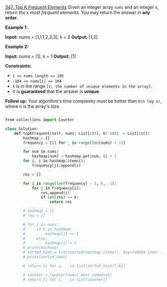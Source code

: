 [347. Top K Frequent Elements](https://leetcode.com/problems/top-k-frequent-elements/)
Given an integer array `nums` and an integer `k`, return *the* `k` *most frequent elements*. You may return the answer in **any order**.

**Example 1:**

**Input:** nums = [1,1,1,2,2,3], k = 2
**Output:** [1,2]

**Example 2:**

**Input:** nums = [1], k = 1
**Output:** [1]

**Constraints:**

- `1 <= nums.length <= 105`
- `-104 <= nums[i] <= 104`
- `k` is in the range `[1, the number of unique elements in the array]`.
- It is **guaranteed** that the answer is **unique**.

**Follow up:** Your algorithm's time complexity must be better than `O(n log n)`, where n is the array's size.

```python

from collections import Counter

class Solution:
    def topKFrequent(self, nums: List[int], k: int) -> List[int]:
        hashmap = {}
        frequency = [[] for _ in range(len(nums) + 1)]

        for num in nums:
            hashmap[num] = hashmap.get(num, 0) + 1
        for i, j in hashmap.items():
            frequency[j].append(i)

        res = []

        for i in range(len(frequency) - 1, 0, -1):
            for j in frequency[i]:
                res.append(j)
                if len(res) == k:
                    return res

        # hashmap = {}
        # res = []

        # for i in nums:
        #     if i in hashmap:
        #         hashmap[i] += 1
        #     else:
        #         hashmap[i] = 1
        # print(hashmap)
        # sorted_hash = list(sorted(hashmap.items(), key=lambda item: item[1]))[::-1]
        # print(sorted_hash)

        # return [i for i, _ in list(sorted_hash)[:k]]

        # counter = Counter(nums).most_common(k)
        # return [i for i, _ in list(counter)]

```
